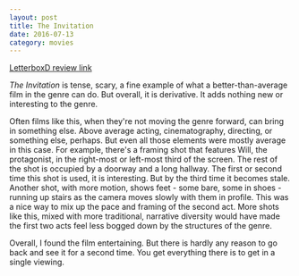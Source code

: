 ```yaml
---
layout: post
title: The Invitation 
date: 2016-07-13
category: movies
---
```

 
[LetterboxD review link](http://letterboxd.com/samarthbhaskar/film/the-invitation-2015/)

 <em>The Invitation</em> is tense, scary, a fine example of what a better-than-average film in the genre can do. But overall, it is derivative. It adds nothing new or interesting to the genre.

Often films like this, when they're not moving the genre forward, can bring in something else. Above average acting, cinematography, directing, or something else, perhaps. But even all those elements were mostly average in this case. For example, there's a framing shot that features Will, the protagonist, in the right-most or left-most third of the screen. The rest of the shot is occupied by a doorway and a long hallway. The first or second time this shot is used, it is interesting. But by the third time it becomes stale. Another shot, with more motion, shows feet - some bare, some in shoes - running up stairs as the camera moves slowly with them in profile. This was a nice way to mix up the pace and framing of the second act. More shots like this, mixed with more traditional, narrative diversity would have made the first two acts feel less bogged down by the structures of the genre.

Overall, I found the film entertaining. But there is hardly any reason to go back and see it for a second time. You get everything there is to get in a single viewing.
